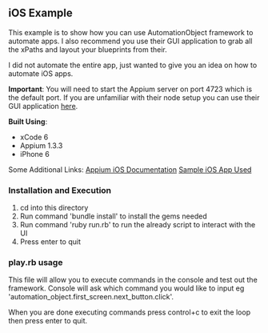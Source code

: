 ## iOS Example

This example is to show how you can use AutomationObject framework to automate apps.  I also recommend you use their
GUI application to grab all the xPaths and layout your blueprints from their.

I did not automate the entire app, just wanted to give you an idea on how to automate iOS apps.

__Important__: You will need to start the Appium server on port 4723 which is the default port.  If you are unfamiliar
 with their node setup you can use their GUI application [here](http://appium.io/).

__Built Using__:
*  xCode 6
*  Appium 1.3.3
*  iPhone 6

Some Additional Links:
[Appium iOS Documentation](https://github.com/appium/ruby_lib/blob/master/docs/ios_docs.md)
[Sample iOS App Used](https://github.com/aryaxt/iOS-Slide-Menu)

### Installation and Execution

1. cd into this directory
2. Run command 'bundle install' to install the gems needed
3. Run command 'ruby run.rb' to run the already script to interact with the UI
4. Press enter to quit

### play.rb usage

This file will allow you to execute commands in the console and test out the framework.  Console will ask which command
you would like to input eg 'automation_object.first_screen.next_button.click'.

When you are done executing commands press control+c to exit the loop then press enter to quit.
